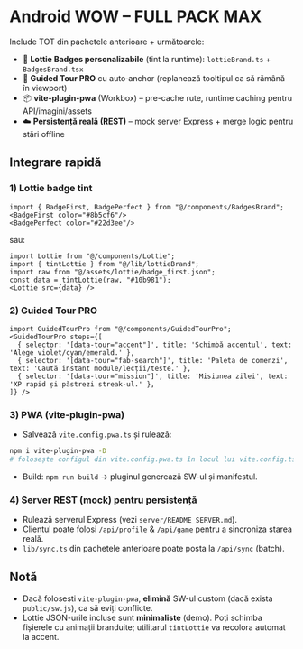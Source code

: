 
# Android WOW – FULL PACK **MAX**

Include TOT din pachetele anterioare + următoarele:
- 🎨 **Lottie Badges personalizabile** (tint la runtime): `lottieBrand.ts` + `BadgesBrand.tsx`
- 🧭 **Guided Tour PRO** cu auto‑anchor (replanează tooltipul ca să rămână în viewport)
- 📦 **vite-plugin-pwa** (Workbox) – pre-cache rute, runtime caching pentru API/imagini/assets
- ☁️ **Persistență reală (REST)** – mock server Express + merge logic pentru stări offline

## Integrare rapidă

### 1) Lottie badge tint
```tsx
import { BadgeFirst, BadgePerfect } from "@/components/BadgesBrand";
<BadgeFirst color="#8b5cf6"/>
<BadgePerfect color="#22d3ee"/>
```
sau:
```tsx
import Lottie from "@/components/Lottie";
import { tintLottie } from "@/lib/lottieBrand";
import raw from "@/assets/lottie/badge_first.json";
const data = tintLottie(raw, "#10b981");
<Lottie src={data} />
```

### 2) Guided Tour PRO
```tsx
import GuidedTourPro from "@/components/GuidedTourPro";
<GuidedTourPro steps={[
  { selector: '[data-tour="accent"]', title: 'Schimbă accentul', text: 'Alege violet/cyan/emerald.' },
  { selector: '[data-tour="fab-search"]', title: 'Paleta de comenzi', text: 'Caută instant module/lecții/teste.' },
  { selector: '[data-tour="mission"]', title: 'Misiunea zilei', text: 'XP rapid și păstrezi streak-ul.' },
]} />
```

### 3) PWA (vite-plugin-pwa)
- Salvează `vite.config.pwa.ts` și rulează:
```bash
npm i vite-plugin-pwa -D
# folosește configul din vite.config.pwa.ts în locul lui vite.config.ts sau integrează pluginul în configul existent
```
- Build: `npm run build` → pluginul generează SW-ul și manifestul.

### 4) Server REST (mock) pentru persistență
- Rulează serverul Express (vezi `server/README_SERVER.md`).
- Clientul poate folosi `/api/profile` & `/api/game` pentru a sincroniza starea reală.
- `lib/sync.ts` din pachetele anterioare poate posta la `/api/sync` (batch).

## Notă
- Dacă folosești `vite-plugin-pwa`, **elimină** SW-ul custom (dacă exista `public/sw.js`), ca să eviți conflicte.
- Lottie JSON-urile incluse sunt **minimaliste** (demo). Poți schimba fișierele cu animații branduite; utilitarul `tintLottie` va recolora automat la accent.

